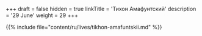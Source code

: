 +++
draft = false
hidden = true
linkTitle = 'Тихон Амафунтский'
description = '29 June'
weight = 29
+++

{{% include file="content/ru/lives/tikhon-amafuntskii.md" %}}
